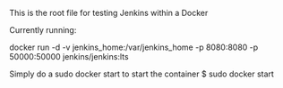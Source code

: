 This is the root file for testing Jenkins within a Docker

Currently running:

docker run -d -v jenkins_home:/var/jenkins_home -p 8080:8080 -p 50000:50000 jenkins/jenkins:lts

Simply do a sudo docker start <image-name> to start the container
$ sudo docker start <image-name>
